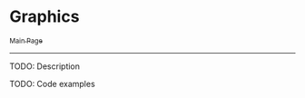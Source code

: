 # Graphics

[<sub> Main Page </sub>](https://github.com/alexiynew/neutrino_framework#neutrino-framework)

-------

TODO: Description

TODO: Code examples